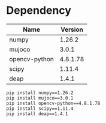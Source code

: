 # Dependency

| Name          | Version  |
|---------------|----------|
| numpy         | 1.26.2   |
| mujoco        | 3.0.1    |
| opencv-python | 4.8.1.78 |
| scipy         | 1.11.4   |
| deap          | 1.4.1    |

```commandline
pip install numpy==1.26.2
pip install mujoco==3.0.1
pip install opencv-python==4.8.1.78 
pip install scipy==1.11.4 
pip install deap==1.4.1
```